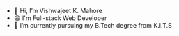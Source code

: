 - 👋 Hi, I’m Vishwajeet K. Mahore
- 😄 I'm Full-stack Web Developer
- 🌱 I’m currently pursuing my B.Tech degree from K.I.T.S 

<!---
Vishwajeet1503/Vishwajeet1503 is a ✨ special ✨ repository because its `README.md` (this file) appears on your GitHub profile.
You can click the Preview link to take a look at your changes.
--->
